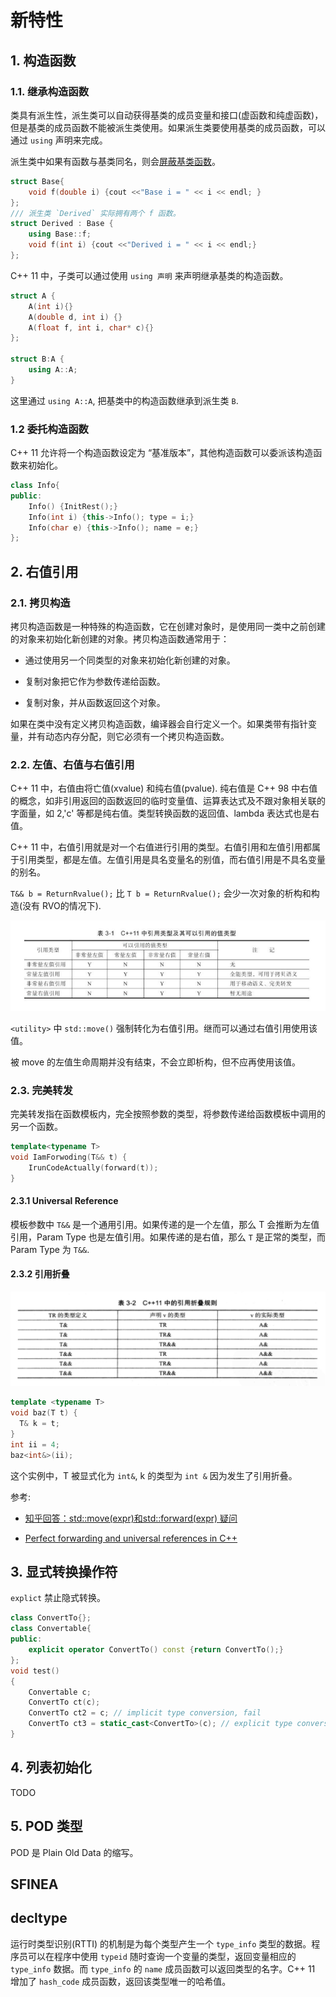 # 新特性

## 1. 构造函数

### 1.1. 继承构造函数

类具有派生性，派生类可以自动获得基类的成员变量和接口(虚函数和纯虚函数)，但是基类的成员函数不能被派生类使用。如果派生类要使用基类的成员函数，可以通过 `using` 声明来完成。

派生类中如果有函数与基类同名，则会[屏蔽基类函数](https://gfjiangly.github.io/C++/派生类与基类的同名函数调用情况.html)。

```cpp
struct Base{
    void f(double i) {cout <<"Base i = " << i << endl; }
};
/// 派生类 `Derived` 实际拥有两个 f 函数。
struct Derived : Base {
    using Base::f;
    void f(int i) {cout <<"Derived i = " << i << endl;}
};
```

C++ 11 中，子类可以通过使用 `using 声明` 来声明继承基类的构造函数。

```cpp
struct A {
    A(int i){}
    A(double d, int i) {}
    A(float f, int i, char* c){}
};

struct B:A {
    using A::A;
}
```

这里通过 `using A::A`, 把基类中的构造函数继承到派生类 `B`.

### 1.2 委托构造函数

C++ 11 允许将一个构造函数设定为 “基准版本”，其他构造函数可以委派该构造函数来初始化。

```cpp
class Info{
public:
    Info() {InitRest();}
    Info(int i) {this->Info(); type = i;}
    Info(char e) {this->Info(); name = e;}
};
```

## 2. 右值引用

### 2.1. 拷贝构造

拷贝构造函数是一种特殊的构造函数，它在创建对象时，是使用同一类中之前创建的对象来初始化新创建的对象。拷贝构造函数通常用于：

* 通过使用另一个同类型的对象来初始化新创建的对象。

* 复制对象把它作为参数传递给函数。

* 复制对象，并从函数返回这个对象。

如果在类中没有定义拷贝构造函数，编译器会自行定义一个。如果类带有指针变量，并有动态内存分配，则它必须有一个拷贝构造函数。

### 2.2. 左值、右值与右值引用

C++ 11 中，右值由将亡值(xvalue) 和纯右值(pvalue). 纯右值是 C++ 98 中右值的概念，如非引用返回的函数返回的临时变量值、运算表达式及不跟对象相关联的字面量，如 2,'c' 等都是纯右值。类型转换函数的返回值、lambda 表达式也是右值。

C++ 11 中，右值引用就是对一个右值进行引用的类型。右值引用和左值引用都属于引用类型，都是左值。左值引用是具名变量名的别值，而右值引用是不具名变量的别名。

`T&& b = ReturnRvalue();` 比 `T b = ReturnRvalue();` 会少一次对象的析构和构造(没有 RVO的情况下).

![table 1](../../image/2021-12-26-19-38-47.png)

`<utility>` 中 `std::move()` 强制转化为右值引用。继而可以通过右值引用使用该值。

被 move 的左值生命周期并没有结束，不会立即析构，但不应再使用该值。

### 2.3. 完美转发

完美转发指在函数模板内，完全按照参数的类型，将参数传递给函数模板中调用的另一个函数。

```cpp
template<typename T>
void IamForwoding(T&& t) {
    IrunCodeActually(forward(t));
}
```

#### 2.3.1 Universal Reference

模板参数中 `T&&` 是一个通用引用。如果传递的是一个左值，那么 T 会推断为左值引用，Param Type 也是左值引用。如果传递的是右值，那么 `T` 是正常的类型，而 Param Type 为 `T&&`.

#### 2.3.2 引用折叠

![c++11_reference_collpsing](../../image/2021-12-28-16-51-27.png)

```cpp
template <typename T>
void baz(T t) {
  T& k = t;
}
int ii = 4;
baz<int&>(ii);
```

这个实例中，T 被显式化为 `int&`, k 的类型为 `int &` 因为发生了引用折叠。

参考:

* [知乎回答：std::move(expr)和std::forward(expr) 疑问](https://www.zhihu.com/question/34544004/answer/59104471)

* [Perfect forwarding and universal references in C++](https://eli.thegreenplace.net/2014/perfect-forwarding-and-universal-references-in-c/)

## 3. 显式转换操作符

`explict` 禁止隐式转换。

```cpp
class ConvertTo{};
class Convertable{
public:
    explicit operator ConvertTo() const {return ConvertTo();}
};
void test()
{
    Convertable c;
    ConvertTo ct(c);
    ConvertTo ct2 = c; // implicit type conversion, fail
    ConvertTo ct3 = static_cast<ConvertTo>(c); // explicit type conversion, success
}
```

## 4. 列表初始化

TODO

## 5. POD 类型

POD 是 Plain Old Data 的缩写。

## SFINEA

## decltype

运行时类型识别(RTTI) 的机制是为每个类型产生一个 `type_info` 类型的数据。程序员可以在程序中使用 `typeid` 随时查询一个变量的类型，返回变量相应的 `type_info` 数据。而 `type_info` 的 `name` 成员函数可以返回类型的名字。C++ 11 增加了 `hash_code` 成员函数，返回该类型唯一的哈希值。
